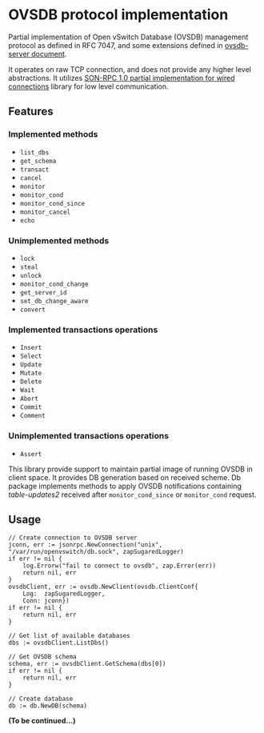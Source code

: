 # OVSDB protocol implementation

Partial implementation of Open vSwitch Database (OVSDB) management protocol as defined
in RFC 7047, and some extensions defined in
[ovsdb-server document](https://docs.openvswitch.org/en/latest/ref/ovsdb-server.7/).

It operates on raw TCP connection, and does not provide any higher level abstractions. It
utilizes [SON-RPC 1.0 partial implementation for wired connections](https://github.com/kazmanavt/jsonrpc) library for low level communication.

## Features

### Implemented methods
- `list_dbs`
- `get_schema`
- `transact`
- `cancel`
- `monitor`
- `monitor_cond`
- `monitor_cond_since`
- `monitor_cancel`
- `echo`

### Unimplemented methods
- `lock`
- `steal`
- `unlock`
- `monitor_cond_change`
-  `get_server_id`
-  `set_db_change_aware`
-  `convert`

### Implemented transactions operations
- `Insert`
- `Select`
- `Update`
- `Mutate`
- `Delete`
- `Wait`
- `Abort`
- `Commit`
- `Comment`

### Unimplemented transactions operations
- `Assert`

This library provide support to maintain partial image of running OVSDB in client space.
It provides DB generation based on received scheme. Db package implements methods to apply
OVSDB notifications containing _table-updates2_ received after `monitor_cond_since` or
`monitor_cond` request.

## Usage

    // Create connection to OVSDB server
	jconn, err := jsonrpc.NewConnection("unix", "/var/run/openvswitch/db.sock", zapSugaredLogger)
	if err != nil {
		log.Errorw("fail to connect to ovsdb", zap.Error(err))
		return nil, err
	}
	ovsdbClient, err := ovsdb.NewClient(ovsdb.ClientConf{
		Log:  zapSugaredLogger,
		Conn: jconn})
	if err != nil {
		return nil, err
	}

    // Get list of available databases
    dbs := ovsdbClient.ListDbs()

    // Get OVSDB schema
    schema, err := ovsdbClient.GetSchema(dbs[0])
    if err != nil {
        return nil, err
    }

    // Create database
    db := db.NewDB(schema)

__(To be continued...)__